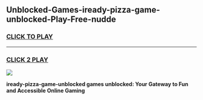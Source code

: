 
## Unblocked-Games-iready-pizza-game-unblocked-Play-Free-nudde
<h3>
<a href="https://premium76.site?title=iready-pizza-game-unblocked&ref=15A">CLICK TO PLAY</a></h3>
<hr>

<h3>
<a href="https://premium76.site?title=iready-pizza-game-unblocked&ref=15A">CLICK 2 PLAY</a>
  
</h3>

<a href="https://premium76.site?title=iready-pizza-game-unblocked&ref=15A"><img src="https://clearcache.store/games.png"></a>


**iready-pizza-game-unblocked games unblocked: Your Gateway to Fun and Accessible Online Gaming**
